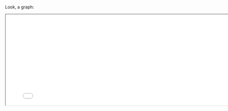 Look, a graph:

<p align="center">
<iframe src="widget/pie_chart.html" width="800" height="300"/></iframe>
</p>
